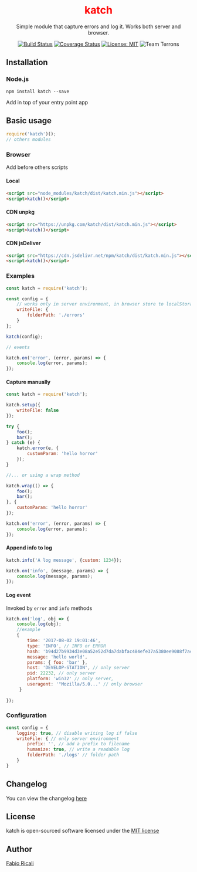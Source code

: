 <div align="center">

<h1 style="color: red">katch</h1>

Simple module that capture errors and log it. Works both server and browser.

<a href="https://travis-ci.org/fabioricali/katch" target="_blank"><img src="https://travis-ci.org/fabioricali/katch.svg?branch=master" title="Build Status"/></a>
<a href="https://coveralls.io/github/fabioricali/katch?branch=master" target="_blank"><img src="https://coveralls.io/repos/github/fabioricali/katch/badge.svg?branch=master" title="Coverage Status"/></a>
<a href="https://opensource.org/licenses/MIT" target="_blank"><img src="https://img.shields.io/badge/License-MIT-yellow.svg" title="License: MIT"/></a>
<img src="https://img.shields.io/badge/team-terrons-orange.svg" title="Team Terrons"/>
</div>

## Installation

### Node.js
```
npm install katch --save
```

Add in top of your entry point app

## Basic usage
```javascript
require('katch')();
// others modules
```

### Browser

Add before others scripts

#### Local
```html
<script src="node_modules/katch/dist/katch.min.js"></script>
<script>katch()</script>
```

#### CDN unpkg
```html
<script src="https://unpkg.com/katch/dist/katch.min.js"></script>
<script>katch()</script>
```

#### CDN jsDeliver
```html
<script src="https://cdn.jsdelivr.net/npm/katch/dist/katch.min.js"></script>
<script>katch()</script>
```

### Examples
```javascript
const katch = require('katch');

const config = {
    // works only in server environment, in browser store to localStorage
    writeFile: {
        folderPath: './errors'
    }
};

katch(config);

// events

katch.on('error', (error, params) => {
    console.log(error, params);
});
```

#### Capture manually

```javascript
const katch = require('katch');

katch.setup({
    writeFile: false
});

try {
    foo();
    bar();
} catch (e) {
    katch.error(e, {
        customParam: 'hello horror'
    });
}

//... or using a wrap method

katch.wrap(() => {
    foo();
    bar();
}, {
    customParam: 'hello horror'
});

katch.on('error', (error, params) => {
    console.log(error, params);
});
```

#### Append info to log
```javascript
katch.info('A log message', {custom: 1234});

katch.on('info', (message, params) => {
    console.log(message, params);
});
```

#### Log event

Invoked by `error` and `info` methods

```javascript
katch.on('log', obj => {
    console.log(obj);
    //example
    { 
        time: '2017-08-02 19:01:46',
        type: 'INFO', // INFO or ERROR
        hash: 'b94d27b9934d3e08a52e52d7da7dabfac484efe37a5380ee9088f7ace2efcde9',
        message: 'hello world',
        params: { foo: 'bar' },
        host: 'DEVELOP-STATION', // only server
        pid: 22232, // only server
        platform: 'win32' // only server,
        useragent: '"Mozilla/5.0...' // only browser
     }
     
});
```

### Configuration
```javascript
const config = {
    logging: true, // disable writing log if false
    writeFile: { // only server environment
        prefix: '', // add a prefix to filename
        humanize: true, // write a readable log
        folderPath: './logs' // folder path
    }
}
```

## Changelog
You can view the changelog <a target="_blank" href="https://github.com/fabioricali/katch/blob/master/CHANGELOG.md">here</a>

## License
katch is open-sourced software licensed under the <a target="_blank" href="http://opensource.org/licenses/MIT">MIT license</a>

## Author
<a target="_blank" href="http://rica.li">Fabio Ricali</a>
